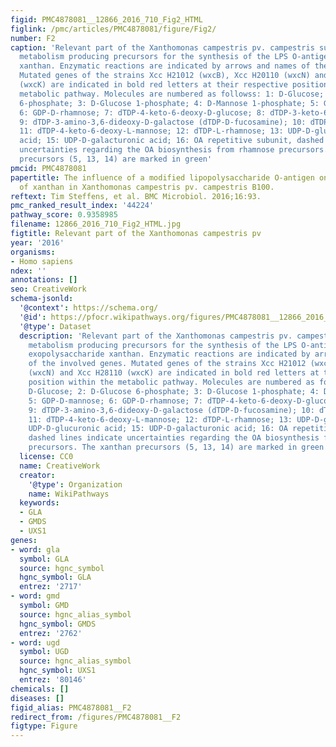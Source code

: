 ```yaml
---
figid: PMC4878081__12866_2016_710_Fig2_HTML
figlink: /pmc/articles/PMC4878081/figure/Fig2/
number: F2
caption: 'Relevant part of the Xanthomonas campestris pv. campestris sugar nucleotide
  metabolism producing precursors for the synthesis of the LPS O-antigen and the exopolysaccharide
  xanthan. Enzymatic reactions are indicated by arrows and names of the involved genes.
  Mutated genes of the strains Xcc H21012 (wxcB), Xcc H20110 (wxcN) and Xcc H28110
  (wxcK) are indicated in bold red letters at their respective position within the
  metabolic pathway. Molecules are numbered as followss: 1: D-Glucose; 2: D-Glucose
  6-phosphate; 3: D-Glucose 1-phosphate; 4: D-Mannose 1-phosphate; 5: GDP-D-mannose;
  6: GDP-D-rhamnose; 7: dTDP-4-keto-6-deoxy-D-glucose; 8: dTDP-3-keto-6-deoxy-D-galactose;
  9: dTDP-3-amino-3,6-dideoxy-D-galactose (dTDP-D-fucosamine); 10: dTDP-N-acetyl-fucosamine;
  11: dTDP-4-keto-6-deoxy-L-mannose; 12: dTDP-L-rhamnose; 13: UDP-D-glucose; 14: UDP-D-glucuronic
  acid; 15: UDP-D-galacturonic acid; 16: OA repetitive subunit, dashed lines indicate
  uncertainties regarding the OA biosynthesis from rhamnose precursors. The xanthan
  precursors (5, 13, 14) are marked in green'
pmcid: PMC4878081
papertitle: The influence of a modified lipopolysaccharide O-antigen on the biosynthesis
  of xanthan in Xanthomonas campestris pv. campestris B100.
reftext: Tim Steffens, et al. BMC Microbiol. 2016;16:93.
pmc_ranked_result_index: '44224'
pathway_score: 0.9358985
filename: 12866_2016_710_Fig2_HTML.jpg
figtitle: Relevant part of the Xanthomonas campestris pv
year: '2016'
organisms:
- Homo sapiens
ndex: ''
annotations: []
seo: CreativeWork
schema-jsonld:
  '@context': https://schema.org/
  '@id': https://pfocr.wikipathways.org/figures/PMC4878081__12866_2016_710_Fig2_HTML.html
  '@type': Dataset
  description: 'Relevant part of the Xanthomonas campestris pv. campestris sugar nucleotide
    metabolism producing precursors for the synthesis of the LPS O-antigen and the
    exopolysaccharide xanthan. Enzymatic reactions are indicated by arrows and names
    of the involved genes. Mutated genes of the strains Xcc H21012 (wxcB), Xcc H20110
    (wxcN) and Xcc H28110 (wxcK) are indicated in bold red letters at their respective
    position within the metabolic pathway. Molecules are numbered as followss: 1:
    D-Glucose; 2: D-Glucose 6-phosphate; 3: D-Glucose 1-phosphate; 4: D-Mannose 1-phosphate;
    5: GDP-D-mannose; 6: GDP-D-rhamnose; 7: dTDP-4-keto-6-deoxy-D-glucose; 8: dTDP-3-keto-6-deoxy-D-galactose;
    9: dTDP-3-amino-3,6-dideoxy-D-galactose (dTDP-D-fucosamine); 10: dTDP-N-acetyl-fucosamine;
    11: dTDP-4-keto-6-deoxy-L-mannose; 12: dTDP-L-rhamnose; 13: UDP-D-glucose; 14:
    UDP-D-glucuronic acid; 15: UDP-D-galacturonic acid; 16: OA repetitive subunit,
    dashed lines indicate uncertainties regarding the OA biosynthesis from rhamnose
    precursors. The xanthan precursors (5, 13, 14) are marked in green'
  license: CC0
  name: CreativeWork
  creator:
    '@type': Organization
    name: WikiPathways
  keywords:
  - GLA
  - GMDS
  - UXS1
genes:
- word: gla
  symbol: GLA
  source: hgnc_symbol
  hgnc_symbol: GLA
  entrez: '2717'
- word: gmd
  symbol: GMD
  source: hgnc_alias_symbol
  hgnc_symbol: GMDS
  entrez: '2762'
- word: ugd
  symbol: UGD
  source: hgnc_alias_symbol
  hgnc_symbol: UXS1
  entrez: '80146'
chemicals: []
diseases: []
figid_alias: PMC4878081__F2
redirect_from: /figures/PMC4878081__F2
figtype: Figure
---
```

